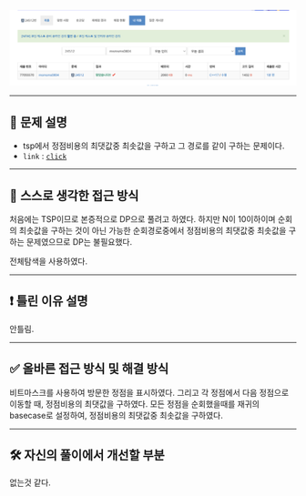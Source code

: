 ![alt text](image.png)




---

## 🔖 문제 설명

- tsp에서 정점비용의 최댓값중 최솟값을 구하고 그 경로를 같이 구하는 문제이다. 
- `link` : [`click`](https://www.acmicpc.net/problem/24512)

---

## 🍳 스스로 생각한 접근 방식

처음에는 TSP이므로 본증적으로 DP으로 풀려고 하였다. 하지만 N이 10이하이며 순회의 최솟값을 구하는 것이 아닌 가능한 순회경로중에서 정점비용의 최댓값중 최솟값을 구하는 문제였으므로 DP는 불필요했다.

 전체탐색을 사용하였다.

---


## ❗ 틀린 이유 설명

안틀림.

---


## ✅ 올바른 접근 방식 및 해결 방식

비트마스크를 사용하여 방문한 정점을 표시하였다. 그리고 각 정점에서 다음 정점으로 이동할 때, 정점비용의 최댓값을 구하였다. 모든 정점을 순회했을때를 재귀의 basecase로 설정하여, 정점비용의 최댓값중 최솟값을 구하였다.

---

## 🛠 자신의 풀이에서 개선할 부분

없는것 같다. 
